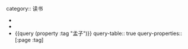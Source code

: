 category:: 读书

-
-
- {{query (property :tag "孟子")}}
  query-table:: true
  query-properties:: [:page :tag]
